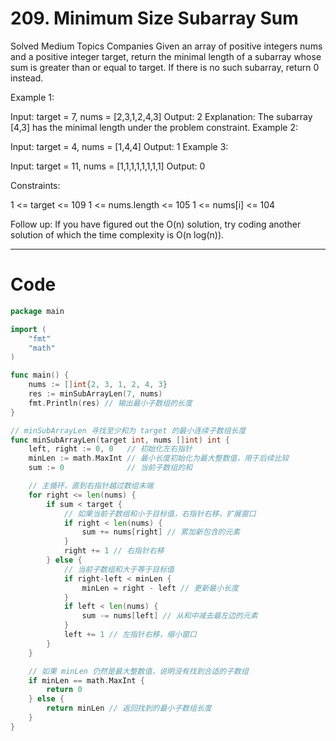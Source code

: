 # 209. Minimum Size Subarray Sum

Solved
Medium
Topics
Companies
Given an array of positive integers nums and a positive integer target, return the minimal length of a subarray whose sum is greater than or equal to target. If there is no such subarray, return 0 instead.

Example 1:

Input: target = 7, nums = [2,3,1,2,4,3]
Output: 2
Explanation: The subarray [4,3] has the minimal length under the problem constraint.
Example 2:

Input: target = 4, nums = [1,4,4]
Output: 1
Example 3:

Input: target = 11, nums = [1,1,1,1,1,1,1,1]
Output: 0

Constraints:

1 <= target <= 109
1 <= nums.length <= 105
1 <= nums[i] <= 104

Follow up: If you have figured out the O(n) solution, try coding another solution of which the time complexity is O(n log(n)).

---

# Code

```go
package main

import (
	"fmt"
	"math"
)

func main() {
	nums := []int{2, 3, 1, 2, 4, 3}
	res := minSubArrayLen(7, nums)
	fmt.Println(res) // 输出最小子数组的长度
}

// minSubArrayLen 寻找至少和为 target 的最小连续子数组长度
func minSubArrayLen(target int, nums []int) int {
	left, right := 0, 0   // 初始化左右指针
	minLen := math.MaxInt // 最小长度初始化为最大整数值，用于后续比较
	sum := 0              // 当前子数组的和

	// 主循环，直到右指针越过数组末端
	for right <= len(nums) {
		if sum < target {
			// 如果当前子数组和小于目标值，右指针右移，扩展窗口
			if right < len(nums) {
				sum += nums[right] // 累加新包含的元素
			}
			right += 1 // 右指针右移
		} else {
			// 当前子数组和大于等于目标值
			if right-left < minLen {
				minLen = right - left // 更新最小长度
			}
			if left < len(nums) {
				sum -= nums[left] // 从和中减去最左边的元素
			}
			left += 1 // 左指针右移，缩小窗口
		}
	}

	// 如果 minLen 仍然是最大整数值，说明没有找到合适的子数组
	if minLen == math.MaxInt {
		return 0
	} else {
		return minLen // 返回找到的最小子数组长度
	}
}
```
